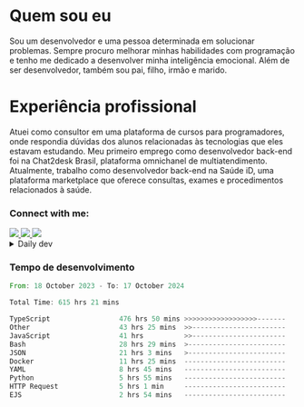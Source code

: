 # Quem sou eu
Sou um desenvolvedor e uma pessoa determinada em solucionar problemas. Sempre procuro melhorar minhas habilidades com programação e tenho me dedicado a desenvolver minha inteligência emocional. Além de ser desenvolvedor, também sou pai, filho, irmão e marido.

# Experiência profissional
Atuei como consultor em uma plataforma de cursos para programadores, onde respondia dúvidas dos alunos relacionadas às tecnologias que eles estavam estudando.
Meu primeiro emprego como desenvolvedor back-end foi na Chat2desk Brasil, plataforma omnichanel de multiatendimento.
Atualmente, trabalho como desenvolvedor back-end na Saúde iD, uma plataforma marketplace que oferece consultas, exames e procedimentos relacionados à saúde.

### Connect with me:
<a href="https://www.linkedin.com/in/theusmoreira" target="_blank" >
<img src="https://img.shields.io/badge/linkedin-%230077B5.svg?&style=for-the-badge&logo=linkedin&logoColor=white ">
</a>
<a href="https://www.instagram.com/matheus.s.moreira/" target="_blank">
<img src="https://img.shields.io/badge/instagram-%23E4405F.svg?&style=for-the-badge&logo=instagram&logoColor=white">
</a>
<a href="mailto:matheussm301@gmail.com"  target="_blank">
<img src="https://img.shields.io/badge/gmail-%23E4405F.svg?&style=for-the-badge&logo=gmail&logoColor=white">
</a>


<details>
  <summary>Daily dev </summary>
<p>
  <a href="https://app.daily.dev/matheussantos"><img src="https://github.com/matheus-santos-moreira/matheus-santos-moreira/blob/master/devcard.svg" width="200" alt="Matheus Santos's Dev Card"/></a>
 </p>
</details>

<h3>Tempo de desenvolvimento</h3>

<!--START_SECTION:waka-->

```rust
From: 18 October 2023 - To: 17 October 2024

Total Time: 615 hrs 21 mins

TypeScript                 476 hrs 50 mins >>>>>>>>>>>>>>>>>>-------   72.38 %
Other                      43 hrs 25 mins  >>-----------------------   06.59 %
JavaScript                 41 hrs          >>-----------------------   06.23 %
Bash                       28 hrs 29 mins  >------------------------   04.33 %
JSON                       21 hrs 3 mins   >------------------------   03.20 %
Docker                     11 hrs 25 mins  -------------------------   01.73 %
YAML                       8 hrs 45 mins   -------------------------   01.33 %
Python                     5 hrs 55 mins   -------------------------   00.90 %
HTTP Request               5 hrs 1 min     -------------------------   00.76 %
EJS                        2 hrs 54 mins   -------------------------   00.44 %
```

<!--END_SECTION:waka-->
